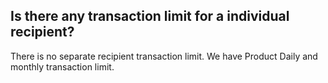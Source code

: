 ## Is there any transaction limit for a individual recipient?

There is no separate recipient transaction limit. We have Product Daily and monthly transaction limit.
